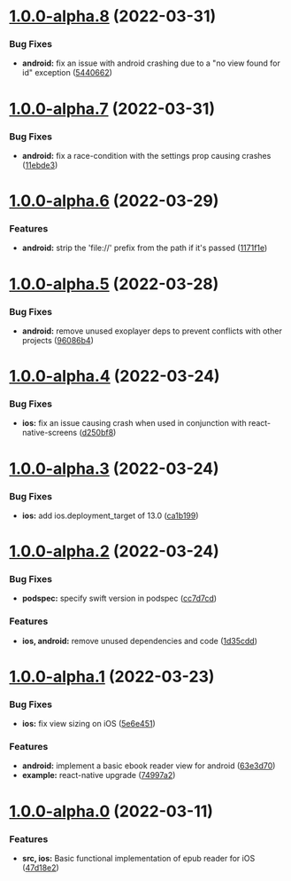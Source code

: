# [1.0.0-alpha.8](https://github.com/5-stones/react-native-readium/compare/v1.0.0-alpha.7...v1.0.0-alpha.8) (2022-03-31)


### Bug Fixes

* **android:** fix an issue with android crashing due to a "no view found for id" exception ([5440662](https://github.com/5-stones/react-native-readium/commit/54406625dfbca5c1dcfa23030df8325d53d2ddbb))



# [1.0.0-alpha.7](https://github.com/5-stones/react-native-readium/compare/v1.0.0-alpha.6...v1.0.0-alpha.7) (2022-03-31)


### Bug Fixes

* **android:** fix a race-condition with the settings prop causing crashes ([11ebde3](https://github.com/5-stones/react-native-readium/commit/11ebde35184622ff045a41e8f971b46a389c0dc0))



# [1.0.0-alpha.6](https://github.com/5-stones/react-native-readium/compare/v1.0.0-alpha.5...v1.0.0-alpha.6) (2022-03-29)


### Features

* **android:** strip the 'file://' prefix from the path if it's passed ([1171f1e](https://github.com/5-stones/react-native-readium/commit/1171f1e2ec553f51c7be1aa1b3973433f3bd6939))



# [1.0.0-alpha.5](https://github.com/5-stones/react-native-readium/compare/v1.0.0-alpha.4...v1.0.0-alpha.5) (2022-03-28)


### Bug Fixes

* **android:** remove unused exoplayer deps to prevent conflicts with other projects ([96086b4](https://github.com/5-stones/react-native-readium/commit/96086b4cf0305b9799b6c632c4c6e57422375479))



# [1.0.0-alpha.4](https://github.com/5-stones/react-native-readium/compare/v1.0.0-alpha.3...v1.0.0-alpha.4) (2022-03-24)


### Bug Fixes

* **ios:** fix an issue causing crash when used in conjunction with react-native-screens ([d250bf8](https://github.com/5-stones/react-native-readium/commit/d250bf8294e133a7fd29d3eb92e68f9682f46f63))



# [1.0.0-alpha.3](https://github.com/5-stones/react-native-readium/compare/v1.0.0-alpha.2...v1.0.0-alpha.3) (2022-03-24)


### Bug Fixes

* **ios:** add ios.deployment_target of 13.0 ([ca1b199](https://github.com/5-stones/react-native-readium/commit/ca1b199bae3dea3347aed26135f1e1de61c61fff))



# [1.0.0-alpha.2](https://github.com/5-stones/react-native-readium/compare/v1.0.0-alpha.1...v1.0.0-alpha.2) (2022-03-24)


### Bug Fixes

* **podspec:** specify swift version in podspec ([cc7d7cd](https://github.com/5-stones/react-native-readium/commit/cc7d7cd8ae7fc65623b06825f0431b7b79612ec1))


### Features

* **ios, android:** remove unused dependencies and code ([1d35cdd](https://github.com/5-stones/react-native-readium/commit/1d35cdd6ba9bfda33f72381bb880cb4a401e4154))



# [1.0.0-alpha.1](https://github.com/5-stones/react-native-readium/compare/v1.0.0-alpha.0...v1.0.0-alpha.1) (2022-03-23)


### Bug Fixes

* **ios:** fix view sizing on iOS ([5e6e451](https://github.com/5-stones/react-native-readium/commit/5e6e451e6c4c75dcf35a11a1b348f8911660247f))


### Features

* **android:** implement a basic ebook reader view for android ([63e3d70](https://github.com/5-stones/react-native-readium/commit/63e3d70016675bbf3b2d2dea1acb47c32824dc7c))
* **example:** react-native upgrade ([74997a2](https://github.com/5-stones/react-native-readium/commit/74997a20d0821dbd80493d5051a45e1ba9cec9b1))



# [1.0.0-alpha.0](https://github.com/5-stones/react-native-readium/compare/47d18e28b8ee9a7e6cb83eb93837fbe6169d9180...v1.0.0-alpha.0) (2022-03-11)


### Features

* **src, ios:** Basic functional implementation of epub reader for iOS ([47d18e2](https://github.com/5-stones/react-native-readium/commit/47d18e28b8ee9a7e6cb83eb93837fbe6169d9180))



